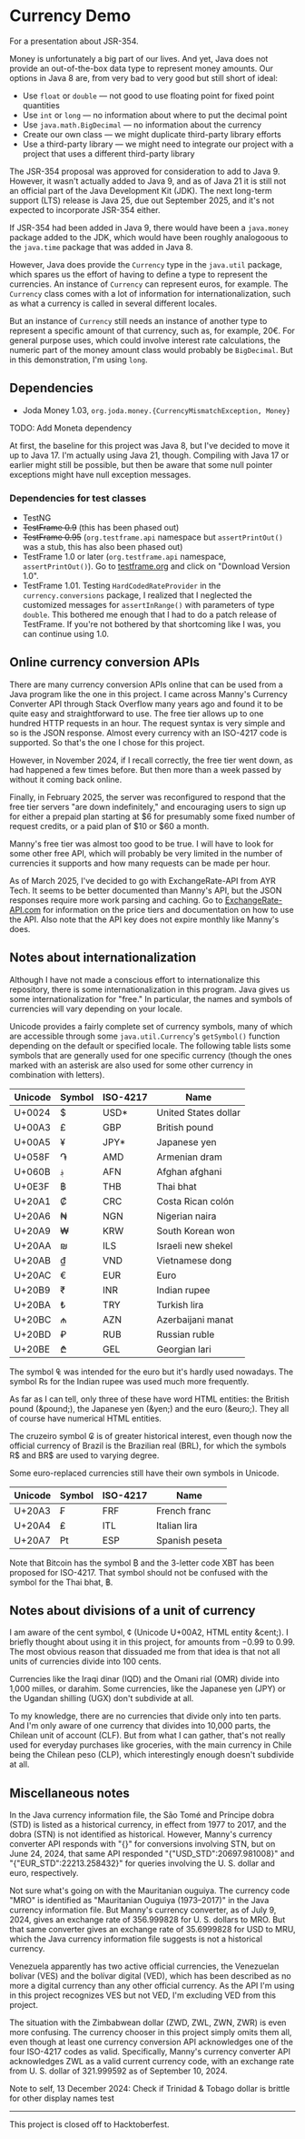 # Currency Demo

For a presentation about JSR-354.

Money is unfortunately a big part of our lives. And yet, Java does not provide 
an out-of-the-box data type to represent money amounts. Our options in Java 8 
are, from very bad to very good but still short of ideal:

* Use `float` or `double` &mdash; not good to use floating point for fixed point 
quantities
* Use `int` or `long` &mdash; no information about where to put the decimal 
point
* Use `java.math.BigDecimal` &mdash; no information about the currency
* Create our own class &mdash; we might duplicate third-party library efforts
* Use a third-party library &mdash; we might need to integrate our project with 
a project that uses a different third-party library

The JSR-354 proposal was approved for consideration to add to Java 9. However, 
it wasn't actually added to Java 9, and as of Java 21 it is still not an 
official part of the Java Development Kit (JDK). The next long-term support 
(LTS) release is Java 25, due out September 2025, and it's not expected to 
incorporate JSR-354 either.

If JSR-354 had been added in Java 9, there would have been a `java.money` 
package added to the JDK, which would have been roughly analogoous to the 
`java.time` package that was added in Java 8.

However, Java does provide the `Currency` type in the `java.util` package, which 
spares us the effort of having to define a type to represent the currencies. An 
instance of `Currency` can represent euros, for example. The `Currency` class 
comes with a lot of information for internationalization, such as what a 
currency is called in several different locales.

But an instance of `Currency` still needs an instance of another type to 
represent a specific amount of that currency, such as, for example, 20&euro;. 
For general purpose uses, which could involve interest rate calculations, the 
numeric part of the money amount class would probably be `BigDecimal`. But in 
this demonstration, I'm using `long`.

## Dependencies

* Joda Money 1.03, `org.joda.money.{CurrencyMismatchException, Money}`

TODO: Add Moneta dependency

At first, the baseline for this project was Java 8, but I've decided to move it 
up to Java 17. I'm actually using Java 21, though. Compiling with Java 17 or 
earlier might still be possible, but then be aware that some null pointer 
exceptions might have null exception messages.

### Dependencies for test classes

* TestNG
* ~~TestFrame 0.9~~ (this has been phased out)
* ~~TestFrame 0.95~~ (`org.testframe.api` namespace but `assertPrintOut()` was a 
stub, this has also been phased out)
* TestFrame 1.0 or later (`org.testframe.api` namespace, `assertPrintOut()`). Go 
to [testframe.org](https://testframe.org) and click on "Download Version 1.0".
* TestFrame 1.01. Testing `HardCodedRateProvider` in the `currency.conversions` 
package, I realized that I neglected the customized messages for 
`assertInRange()` with parameters of type `double`. This bothered me enough that 
I had to do a patch release of TestFrame. If you're not bothered by that 
shortcoming like I was, you can continue using 1.0.

## Online currency conversion APIs

There are many currency conversion APIs online that can be used from a Java 
program like the one in this project. I came across Manny's Currency Converter 
API through Stack Overflow many years ago and found it to be quite easy and 
straightforward to use. The free tier allows up to one hundred HTTP requests in 
an hour. The request syntax is very simple and so is the JSON response. Almost 
every currency with an ISO-4217 code is supported. So that's the one I chose for 
this project.

However, in November 2024, if I recall correctly, the free tier went down, as 
had happened a few times before. But then more than a week passed by without it 
coming back online.

Finally, in February 2025, the server was reconfigured to respond that the free 
tier servers "are down indefinitely," and encouraging users to sign up for 
either a prepaid plan starting at $6 for presumably some fixed number of request 
credits, or a paid plan of $10 or $60 a month.

Manny's free tier was almost too good to be true. I will have to look for some 
other free API, which will probably be very limited in the number of currencies 
it supports and how many requests can be made per hour.

As of March 2025, I've decided to go with ExchangeRate-API from AYR Tech. It 
seems to be better documented than Manny's API, but the JSON responses require 
more work parsing and caching. Go to 
[ExchangeRate-API.com](https://www.exchangerate-api.com) for information on the 
price tiers and documentation on how to use the API. Also note that the API key 
does not expire monthly like Manny's does.

## Notes about internationalization

Although I have not made a conscious effort to internationalize this repository, 
there is some internationalization in this program. Java gives us some 
internationalization for "free." In particular, the names and symbols of 
currencies will vary depending on your locale.

Unicode provides a fairly complete set of currency symbols, many of which are 
accessible through some `java.util.Currency`'s `getSymbol()` function depending 
on the default or specified locale. The following table lists some symbols that 
are generally used for one specific currency (though the ones marked with an 
asterisk are also used for some other currency in combination with letters).

| Unicode | Symbol   | ISO-4217 | Name                     |
|---------|----------|----------|--------------------------|
| U+0024  | $        | USD*     | United States dollar     |
| U+00A3  | &pound;  | GBP      | British pound            |
| U+00A5  | &yen;    | JPY*     | Japanese yen             |
| U+058F  | &#x58F;  | AMD      | Armenian dram            |
| U+060B  | &#x60B;  | AFN      | Afghan afghani           |
| U+0E3F  | &#xE3F;  | THB      | Thai bhat                |
| U+20A1  | &#x20A1; | CRC      | Costa Rican col&oacute;n |
| U+20A6  | &#x20A6; | NGN      | Nigerian naira           |
| U+20A9  | &#x20A9; | KRW      | South Korean won         |
| U+20AA  | &#x20AA; | ILS      | Israeli new shekel       |
| U+20AB  | &#x20AB; | VND      | Vietnamese dong          |
| U+20AC  | &euro;   | EUR      | Euro                     |
| U+20B9  | &#x20B9; | INR      | Indian rupee             |
| U+20BA  | &#x20BA; | TRY      | Turkish lira             |
| U+20BC  | &#x20BC; | AZN      | Azerbaijani manat        |
| U+20BD  | &#x20BD; | RUB      | Russian ruble            |
| U+20BE  | &#x20BE; | GEL      | Georgian lari            |

The symbol &#x20A0; was intended for the euro but it's hardly used nowadays. The 
symbol &#x20A8; for the Indian rupee was used much more frequently.

As far as I can tell, only three of these have word HTML entities: the British 
pound (&amp;pound;), the Japanese yen (&amp;yen;) and the euro (&amp;euro;). 
They all of course have numerical HTML entities.

The cruzeiro symbol &#x20A2; is of greater historical interest, even though now 
the official currency of Brazil is the Brazilian real (BRL), for which the 
symbols R$ and BR$ are used to varying degree.

Some euro-replaced currencies still have their own symbols in Unicode.

| Unicode | Symbol   | ISO-4217 | Name           |
|---------|----------|----------|----------------|
| U+20A3  | &#x20A3; | FRF      | French franc   |
| U+20A4  | &#x20A4; | ITL      | Italian lira   |
| U+20A7  | &#x20A7; | ESP      | Spanish peseta |

Note that Bitcoin has the symbol &#x20BF; and the 3-letter code XBT has been 
proposed for ISO-4217. That symbol should not be confused with the symbol for 
the Thai bhat, &#xE3F;.

## Notes about divisions of a unit of currency

I am aware of the cent symbol, &cent; (Unicode U+00A2, HTML entity &amp;cent;). 
I briefly thought about using it in this project, for amounts from &minus;0.99 
to 0.99. The most obvious reason that dissuaded me from that idea is that not 
all units of currencies divide into 100 cents.

Currencies like the Iraqi dinar (IQD) and the Omani rial (OMR) divide into 1,000 
milles, or darahim. Some currencies, like the Japanese yen (JPY) or the Ugandan 
shilling (UGX) don't subdivide at all.

To my knowledge, there are no currencies that divide only into ten parts. And 
I'm only aware of one currency that divides into 10,000 parts, the Chilean unit 
of account (CLF). But from what I can gather, that's not really used for 
everyday purchases like groceries, with the main currency in Chile being the 
Chilean peso (CLP), which interestingly enough doesn't subdivide at all.

## Miscellaneous notes

In the Java currency information file, the S&atilde;o Tom&eacute; and 
Pr&iacute;ncipe dobra (STD) is listed as a historical currency, in effect from 
1977 to 2017, and the dobra (STN) is not identified as historical. However, 
Manny's currency converter API responds with "\{\}" for conversions involving 
STN, but on June 24, 2024, that same API responded "\{"USD_STD":20697.981008\}" 
and "\{"EUR_STD":22213.258432\}" for queries involving the U.&nbsp;S. dollar and 
euro, respectively.

Not sure what's going on with the Mauritanian ouguiya. The currency code "MRO" 
is identified as "Mauritanian Ouguiya (1973–2017)" in the Java currency 
information file. But Manny's currency converter, as of July 9, 2024, gives an 
exchange rate of 356.999828 for U.&nbsp;S. dollars to MRO. But that same 
converter gives an exchange rate of 35.6999828 for USD to MRU, which the Java 
currency information file suggests is not a historical currency.

Venezuela apparently has two active official currencies, the Venezuelan 
bol&iacute;var (VES) and the bol&iacute;var digital (VED), which has been 
described as no more a digital currency than any other official currency. As the 
API I'm using in this project recognizes VES but not VED, I'm excluding VED from 
this project.

The situation with the Zimbabwean dollar (ZWD, ZWL, ZWN, ZWR) is even more 
confusing. The currency chooser in this project simply omits them all, even 
though at least one currency conversion API acknowledges one of the four 
ISO-4217 codes as valid. Specifically, Manny's currency converter API 
acknowledges ZWL as a valid current currency code, with an exchange rate from 
U.&nbsp;S. dollar of 321.999592 as of September 10, 2024.

Note to self, 13 December 2024: Check if Trinidad &amp; Tobago dollar is brittle 
for other display names test

----

This project is closed off to Hacktoberfest.
